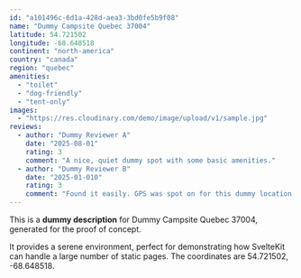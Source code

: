 ```yaml
---
id: "a101496c-6d1a-428d-aea3-3bd0fe5b9f08"
name: "Dummy Campsite Quebec 37004"
latitude: 54.721502
longitude: -68.648518
continent: "north-america"
country: "canada"
region: "quebec"
amenities:
  - "toilet"
  - "dog-friendly"
  - "tent-only"
images:
  - "https://res.cloudinary.com/demo/image/upload/v1/sample.jpg"
reviews:
  - author: "Dummy Reviewer A"
    date: "2025-08-01"
    rating: 3
    comment: "A nice, quiet dummy spot with some basic amenities."
  - author: "Dummy Reviewer B"
    date: "2025-01-010"
    rating: 3
    comment: "Found it easily. GPS was spot on for this dummy location."
---
```


This is a **dummy description** for Dummy Campsite Quebec 37004, generated for the proof of concept.

It provides a serene environment, perfect for demonstrating how SvelteKit can handle a large number of static pages. The coordinates are 54.721502, -68.648518.
